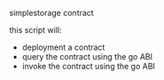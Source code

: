 simplestorage contract

this script will: 
- deployment a contract
- query the contract using the go ABI
- invoke the contract using the go ABI